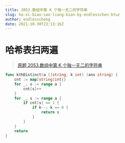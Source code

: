 ```yaml
---
title: 2053.数组中第 K 个独一无二的字符串
slug: ha-xi-biao-sao-liang-bian-by-endlesschen-btuz
author: endlesscheng
date: 2021-10-30T23:13:16Z
---
```

# 哈希表扫两遍
 
> [原题 2053.数组中第 K 个独一无二的字符串](https://leetcode.cn/problems/kth-distinct-string-in-an-array)
```go
func kthDistinct(a []string, k int) (ans string) {
	cnt := map[string]int{}
	for _, s := range a {
		cnt[s]++
	}
	for _, s := range a {
		if cnt[s] == 1 {
			if k--; k == 0 {
				return s
			}
		}
	}
	return
}
```
